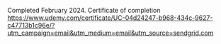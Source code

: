 Completed February 2024. Certificate of completion https://www.udemy.com/certificate/UC-04d24247-b968-434c-9627-c47713b1c96e/?utm_campaign=email&utm_medium=email&utm_source=sendgrid.com 
